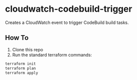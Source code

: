 # cloudwatch-codebuild-trigger

Creates a CloudWatch event to trigger CodeBuild build tasks.

## How To

1. Clone this repo
2. Run the standard terraform commands:

```bash
terraform init
terraform plan
terraform apply
```